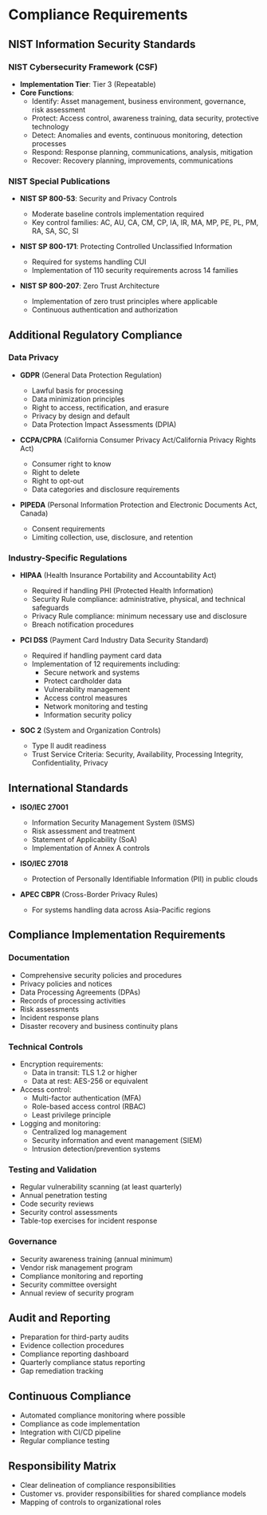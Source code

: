 # Compliance Requirements

## NIST Information Security Standards

### NIST Cybersecurity Framework (CSF)
- **Implementation Tier**: Tier 3 (Repeatable)
- **Core Functions**: 
  - Identify: Asset management, business environment, governance, risk assessment
  - Protect: Access control, awareness training, data security, protective technology
  - Detect: Anomalies and events, continuous monitoring, detection processes
  - Respond: Response planning, communications, analysis, mitigation
  - Recover: Recovery planning, improvements, communications

### NIST Special Publications
- **NIST SP 800-53**: Security and Privacy Controls
  - Moderate baseline controls implementation required
  - Key control families: AC, AU, CA, CM, CP, IA, IR, MA, MP, PE, PL, PM, RA, SA, SC, SI
  
- **NIST SP 800-171**: Protecting Controlled Unclassified Information
  - Required for systems handling CUI
  - Implementation of 110 security requirements across 14 families

- **NIST SP 800-207**: Zero Trust Architecture
  - Implementation of zero trust principles where applicable
  - Continuous authentication and authorization

## Additional Regulatory Compliance

### Data Privacy
- **GDPR** (General Data Protection Regulation)
  - Lawful basis for processing
  - Data minimization principles
  - Right to access, rectification, and erasure
  - Privacy by design and default
  - Data Protection Impact Assessments (DPIA)

- **CCPA/CPRA** (California Consumer Privacy Act/California Privacy Rights Act)
  - Consumer right to know
  - Right to delete
  - Right to opt-out
  - Data categories and disclosure requirements

- **PIPEDA** (Personal Information Protection and Electronic Documents Act, Canada)
  - Consent requirements
  - Limiting collection, use, disclosure, and retention

### Industry-Specific Regulations

- **HIPAA** (Health Insurance Portability and Accountability Act)
  - Required if handling PHI (Protected Health Information)
  - Security Rule compliance: administrative, physical, and technical safeguards
  - Privacy Rule compliance: minimum necessary use and disclosure
  - Breach notification procedures

- **PCI DSS** (Payment Card Industry Data Security Standard)
  - Required if handling payment card data
  - Implementation of 12 requirements including:
    - Secure network and systems
    - Protect cardholder data
    - Vulnerability management
    - Access control measures
    - Network monitoring and testing
    - Information security policy

- **SOC 2** (System and Organization Controls)
  - Type II audit readiness
  - Trust Service Criteria: Security, Availability, Processing Integrity, Confidentiality, Privacy

## International Standards

- **ISO/IEC 27001**
  - Information Security Management System (ISMS)
  - Risk assessment and treatment
  - Statement of Applicability (SoA)
  - Implementation of Annex A controls

- **ISO/IEC 27018**
  - Protection of Personally Identifiable Information (PII) in public clouds

- **APEC CBPR** (Cross-Border Privacy Rules)
  - For systems handling data across Asia-Pacific regions

## Compliance Implementation Requirements

### Documentation
- Comprehensive security policies and procedures
- Privacy policies and notices
- Data Processing Agreements (DPAs)
- Records of processing activities
- Risk assessments
- Incident response plans
- Disaster recovery and business continuity plans

### Technical Controls
- Encryption requirements:
  - Data in transit: TLS 1.2 or higher
  - Data at rest: AES-256 or equivalent
- Access control:
  - Multi-factor authentication (MFA)
  - Role-based access control (RBAC)
  - Least privilege principle
- Logging and monitoring:
  - Centralized log management
  - Security information and event management (SIEM)
  - Intrusion detection/prevention systems

### Testing and Validation
- Regular vulnerability scanning (at least quarterly)
- Annual penetration testing
- Code security reviews
- Security control assessments
- Table-top exercises for incident response

### Governance
- Security awareness training (annual minimum)
- Vendor risk management program
- Compliance monitoring and reporting
- Security committee oversight
- Annual review of security program

## Audit and Reporting
- Preparation for third-party audits
- Evidence collection procedures
- Compliance reporting dashboard
- Quarterly compliance status reporting
- Gap remediation tracking

## Continuous Compliance
- Automated compliance monitoring where possible
- Compliance as code implementation
- Integration with CI/CD pipeline
- Regular compliance testing

## Responsibility Matrix
- Clear delineation of compliance responsibilities
- Customer vs. provider responsibilities for shared compliance models
- Mapping of controls to organizational roles